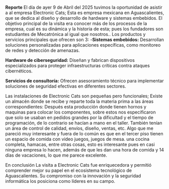 **Reporte**
El día de ayer 9 de Abril del 2025 tuvimos la oportunidad de asistir a al  empresa Electronic Cats;
Esta es empresa mexicana  en Aguascalientes, que se dedica al diseño y desarrollo de hardware y sistemas embebidos.
El objetivo principal de la visita era conocer más de los procesos de la empresa, cual es su dinámica y la historia de esta; pues los fundadores son estudiantes de Mecatrónica al igual que nosotros..
Los productos y servicios principales que ofrecen son 3:
-**Sistemas embebidos:** Desarrollan soluciones personalizadas para aplicaciones específicas, como monitoreo de redes y detección de amenazas.

 **Hardware de ciberseguridad:** Diseñan y fabrican dispositivos especializados para proteger infraestructuras críticas contra ataques cibernéticos.
 
**Servicios de consultoría:** Ofrecen asesoramiento técnico para implementar soluciones de seguridad efectivas en diferentes sectores.

Las instalaciones de Electronic Cats son pequeñas pero funcionales; 
Existe un almacén donde se recibe y reparte toda la materia prima a las áreas correspondientes:
Después esta producción donde tienen hornos y maquinas para colocar los componentes, sobre estos nos especificaron que solo se usaban en pedidos grandes por la dificultad y el tiempo de programación, de lo contrario se hacían a mano en el taller.
También tenían un área de control de calidad, envíos, diseño, ventas, etc.
Algo que me pareció muy interesante y fuera de lo común es que en el tercer piso tienen un espacio de comida con video juegos, juegos de mesa. una cocina completa, hamacas, entre otras cosas, esto es interesante pues en casi ninguna empresa lo hacen, además de que les dan una hora de comida y 14 días de vacaciones, lo que me parece excelente.
 
 
 En conclusión La visita a Electronic Cats fue enriquecedora y permitió comprender mejor su papel en el ecosistema tecnológico de Aguascalientes. Su compromiso con la innovación y la seguridad informática los posiciona como líderes en su campo.
